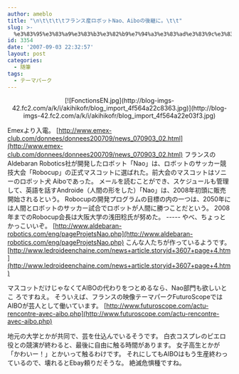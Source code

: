 ```yaml
---
author: ameblo
title: "\n\t\t\t\tフランス産ロボットNao、Aiboの後継に。\t\t"
slug: >-
  %e3%83%95%e3%83%a9%e3%83%b3%e3%82%b9%e7%94%a3%e3%83%ad%e3%83%9c%e3%83%83%e3%83%88nao%e3%80%81aibo%e3%81%ae%e5%be%8c%e7%b6%99%e3%81%ab%e3%80%82
id: 3354
date: '2007-09-03 22:32:57'
layout: post
categories:
  - 随筆
tags:
  - テーマパーク
---
```


<div align="center">[![FonctionsEN.jpg](http://blog-imgs-42.fc2.com/a/k/i/akihikofr/blog_import_4f564a22c8363.jpg)](http://blog-imgs-42.fc2.com/a/k/i/akihikofr/blog_import_4f564a22e03f3.jpg)</div>

Emexより入電。 [http://www.emex-club.com/donnees/donnees200709/news_070903_02.html](http://www.emex-club.com/donnees/donnees200709/news_070903_02.html) フランスのAldebaran Robotics社が開発したロボット「Nao」は、ロボットのサッカー競技大会「Robocup」の正式マスコットに選ばれた。前大会のマスコットはソニーのロボット犬 Aiboであった。 メールを読むことができ、スケジュールも管理して、英語を話すAndroide（人間の形をした）「Nao」は、2008年初頭に販売開始されるという。 Robocupの開発プログラムの目標の内の一つは、2050年には人間とロボットのサッカー試合でロボットが人間に勝つことだという。 2008年までのRobocup会長は大阪大学の浅田稔氏が努めた。 ----- やべ、ちょっとかっこいいぞ。 [http://www.aldebaran-robotics.com/eng/pageProjetsNao.php](http://www.aldebaran-robotics.com/eng/pageProjetsNao.php) こんな人たちが作っているようです。 [http://www.ledroideenchaine.com/news+article.storyid+3607+page+4.htm](http://www.ledroideenchaine.com/news+article.storyid+3607+page+4.htm)

マスコットだけじゃなくてAIBOの代わりをつとめるなら、Nao部門も欲しいとこ ろですねえ。 そういえば、フランスの映像テーマパークFuturoScopeではAIBOが芸人として働いています。 [http://www.futuroscope.com/actu-rencontre-avec-aibo.php](http://www.futuroscope.com/actu-rencontre-avec-aibo.php)

地元の大学とかが共同で、芸を仕込んでいるそうです。 白衣コスプレのピエロ役との競演が終わると、最後に自由に触る時間があります。 女子高生とかが「かわいー！」とかいって触るわけです。 それにしてもAIBOはもう生産終わっているので、壊れるとEbay頼りだそうな。 絶滅危惧種ですね。